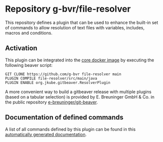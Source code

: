 # Repository g-bvr/file-resolver

This repository defines a plugin that can be used to enhance the built-in set of commands
to allow resolution of text files with variables, includes, macros and conditions.

## Activation

This plugin can be integrated into the [core docker image](https://hub.docker.com/r/gitbeaver/core/tags)
by executing the following beaver script:

```
GIT CLONE https://github.com/g-bvr file-resolver main
PLUGIN COMPILE file-resolver/src/main/java
PLUGIN ENABLE org.jkube.gitbeaver.ResolverPlugin
```

A more convenient way to build a gitbeaver release with multiple
plugins (based on a tabular selection)
is provided by E. Breuninger GmbH & Co. in the public repository
[e-breuninger/git-beaver](https://github.com/e-breuninger/git-beaver).

## Documentation of defined commands

A list of all commands defined by this plugin can be found in this [automatically generated documentation](https://htmlpreview.github.io/?https://raw.githubusercontent.com/g-bvr/file-resolver/main/doc/ResolverPlugin.html). 
